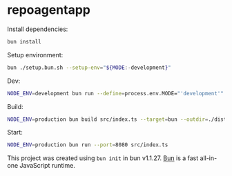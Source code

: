# repoagentapp

Install dependencies:

```bash
bun install
```

Setup environment:

```bash
bun ./setup.bun.sh --setup-env="${MODE:-development}"
```

Dev:

```bash
NODE_ENV=development bun run --define=process.env.MODE="'development'" --port=3000 --watch src/index.ts
```

Build:

```bash
NODE_ENV=production bun build src/index.ts --target=bun --outdir=./dist --define=process.env.MODE="'production'"
```

Start:

```bash
NODE_ENV=production bun run --port=8080 src/index.ts
```

This project was created using `bun init` in bun v1.1.27. [Bun](https://bun.sh) is a fast all-in-one JavaScript runtime.
